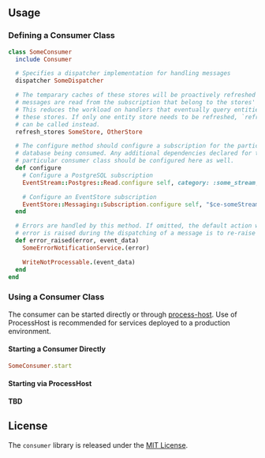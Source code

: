 ## Usage

### Defining a Consumer Class

```ruby
class SomeConsumer
  include Consumer

  # Specifies a dispatcher implementation for handling messages
  dispatcher SomeDispatcher

  # The temparary caches of these stores will be proactively refreshed whenever
  # messages are read from the subscription that belong to the stores' entities.
  # This reduces the workload on handlers that eventually query entities out of
  # these stores. If only one entity store needs to be refreshed, `refresh_store`
  # can be called instead.
  refresh_stores SomeStore, OtherStore

  # The configure method should configure a subscription for the particular
  # database being consumed. Any additional dependencies declared for this
  # particular consumer class should be configured here as well.
  def configure
    # Configure a PostgreSQL subscription
    EventStream::Postgres::Read.configure self, category: :some_stream, delay_milliseconds: 1000

    # Configure an EventStore subscription
    EventStore::Messaging::Subscription.configure self, "$ce-someStream", attr_name: :subscription
  end

  # Errors are handled by this method. If omitted, the default action when an
  # error is raised during the dispatching of a message is to re-raise the error
  def error_raised(error, event_data)
    SomeErrorNotificationService.(error)

    WriteNotProcessable.(event_data)
  end
end
```

### Using a Consumer Class

The consumer can be started directly or through [process-host](https://github.com/eventide-project/process-host). Use of ProcessHost is recommended for services deployed to a production environment.

#### Starting a Consumer Directly

```ruby
SomeConsumer.start
```

#### Starting via ProcessHost

**TBD**

## License

The `consumer` library is released under the [MIT License](https://github.com/eventide-project/event-stream-postgres/blob/master/MIT-License.txt).
